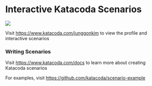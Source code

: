 # Interactive Katacoda Scenarios

[![](http://shields.katacoda.com/katacoda/junggonkim/count.svg)](https://www.katacoda.com/junggonkim "Get your profile on Katacoda.com")

Visit https://www.katacoda.com/junggonkim to view the profile and interactive scenarios

### Writing Scenarios
Visit https://www.katacoda.com/docs to learn more about creating Katacoda scenarios

For examples, visit https://github.com/katacoda/scenario-example
